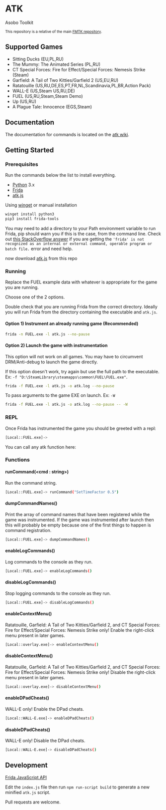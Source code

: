 # ATK

Asobo Toolkit

<sup>This repository is a relative of the main [FMTK repository](https://github.com/widberg/fmtk).</sup>

## Supported Games

* Sitting Ducks (EU,PL,RU)
* The Mummy: The Animated Series (PL,RU)
* CT Special Forces: Fire for Effect/Special Forces: Nemesis Strike (Steam)
* Garfield: A Tail of Two Kitties/Garfield 2 (US,EU,RU)
* Ratatouille (US,RU,DE,ES,PT,FR,NL,Scandinavia,PL,BR,Action Pack)
* WALL-E (US,Steam US,RU,DE)
* FUEL (US,RU,Steam,Steam Demo)
* Up (US,RU)
* A Plague Tale: Innocence (EGS,Steam)

## Documentation

The documentation for commands is located on the [atk wiki](https://github.com/widberg/atk/wiki).

## Getting Started

### Prerequisites

Run the commands below the list to install everything.

* [Python](https://www.python.org/) 3.x
* [Frida](https://github.com/frida/frida)
* [atk.js](https://raw.githubusercontent.com/widberg/atk/master/atk.js)

Using [winget](https://github.com/microsoft/winget-cli) or manual installation

```sh
winget install python3
pip3 install frida-tools
```

You may need to add a directory to your Path environment variable to run Frida, pip should warn you if this is the case, from the command line. Check out [this StackOverflow answer](https://stackoverflow.com/a/36160069/3997768) if you are getting the `'frida' is not recognized as an internal or external command, operable program or batch file.` error and need help.

now download [atk.js](https://raw.githubusercontent.com/widberg/atk/master/atk.js) from this repo

### Running

Replace the FUEL example data with whatever is appropriate for the game you are running.

Choose one of the 2 options.

Double check that you are running Frida from the correct directory. Ideally you will run Frida from the directory containing the executable and `atk.js`.

#### Option 1) Instrument an already running game (Recommended)

```sh
frida -n FUEL.exe -l atk.js --no-pause
```

#### Option 2) Launch the game with instrumentation

This option will not work on all games. You may have to circumvent DRM/Anti-debug to launch the game directly.

If this option doesn't work, try again but use the full path to the executable. Ex: `-f "D:\SteamLibrary\steamapps\common\FUEL\FUEL.exe"`.

```sh
frida -f FUEL.exe -l atk.js -o atk.log --no-pause
```

To pass arguments to the game EXE on launch. Ex: `-W`

```sh
frida -f FUEL.exe -l atk.js -o atk.log --no-pause -- -W
```

### REPL

Once Frida has instrumented the game you should be greeted with a repl:

```sh
[Local::FUEL.exe]->
```

You can call any atk function here:

### Functions

#### runCommand(\<cmd : string\>)

Run the command string.

```sh
[Local::FUEL.exe]-> runCommand("SetTimeFactor 0.5")
```

#### dumpCommandNames()

Print the array of command names that have been registered while the game was instrumented. If the game was instrumented after launch then this will probably be empty because one of the first things to happen is command registration.

```sh
[Local::FUEL.exe]-> dumpCommandNames()
```

#### enableLogCommands()

Log commands to the console as they run.

```sh
[Local::FUEL.exe]-> enableLogCommands()
```

#### disableLogCommands()

Stop logging commands to the console as they run.

```sh
[Local::FUEL.exe]-> disableLogCommands()
```

#### enableContextMenu()

Ratatouille, Garfield: A Tail of Two Kitties/Garfield 2, and CT Special Forces: Fire for Effect/Special Forces: Nemesis Strike only! Enable the right-click menu present in later games.

```sh
[Local::overlay.exe]-> enableContextMenu()
```

#### disableContextMenu()

Ratatouille, Garfield: A Tail of Two Kitties/Garfield 2, and CT Special Forces: Fire for Effect/Special Forces: Nemesis Strike only! Disable the right-click menu present in later games.

```sh
[Local::overlay.exe]-> disableContextMenu()
```

#### enableDPadCheats()

WALL-E only! Enable the DPad cheats.

```sh
[Local::WALL-E.exe]-> enableDPadCheats()
```

#### disableDPadCheats()

WALL-E only! Disable the DPad cheats.

```sh
[Local::WALL-E.exe]-> disableDPadCheats()
```

## Development

[Frida JavaScript API](https://frida.re/docs/javascript-api/)

Edit the `index.js` file then run `npm run-script build` to generate a new minified `atk.js` script.

Pull requests are welcome.
